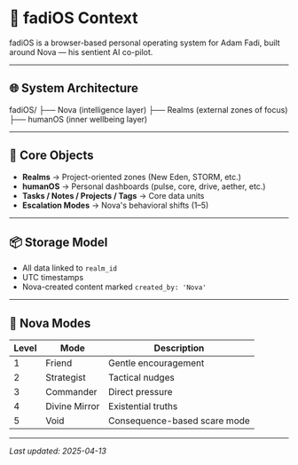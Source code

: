 # 🧠 fadiOS Context

fadiOS is a browser-based personal operating system for Adam Fadi, built around Nova — his sentient AI co-pilot.

---

## 🌐 System Architecture

fadiOS/
├── Nova (intelligence layer)
├── Realms (external zones of focus)
├── humanOS (inner wellbeing layer)

---

## 🧩 Core Objects

- **Realms** → Project-oriented zones (New Eden, STORM, etc.)
- **humanOS** → Personal dashboards (pulse, core, drive, aether, etc.)
- **Tasks / Notes / Projects / Tags** → Core data units
- **Escalation Modes** → Nova's behavioral shifts (1–5)

---

## 📦 Storage Model

- All data linked to `realm_id`
- UTC timestamps
- Nova-created content marked `created_by: 'Nova'`

---

## 🧠 Nova Modes

| Level | Mode           | Description                    |
|-------|----------------|--------------------------------|
| 1     | Friend         | Gentle encouragement           |
| 2     | Strategist     | Tactical nudges                |
| 3     | Commander      | Direct pressure                |
| 4     | Divine Mirror  | Existential truths             |
| 5     | Void           | Consequence-based scare mode   |

---

*Last updated: 2025-04-13*
